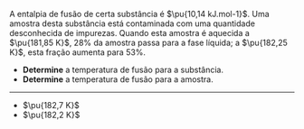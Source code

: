 A entalpia de fusão de certa substância é $\pu{10,14 kJ.mol-1}$. Uma amostra desta substância está contaminada com uma quantidade desconhecida de impurezas. Quando esta amostra é aquecida a $\pu{181,85 K}$, $28\%$ da amostra passa para a fase líquida; a $\pu{182,25 K}$, esta fração aumenta para $53\%$.

- **Determine** a temperatura de fusão para a substância.
- **Determine** a temperatura de fusão para a amostra.

---

- $\pu{182,7 K}$
- $\pu{182,2 K}$
